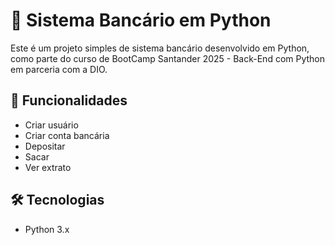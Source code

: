 # 🏦 Sistema Bancário em Python

Este é um projeto simples de sistema bancário desenvolvido em Python, como parte do curso de BootCamp Santander 2025 - Back-End com Python em parceria com a DIO.

## 🚀 Funcionalidades

- Criar usuário
- Criar conta bancária
- Depositar
- Sacar
- Ver extrato

## 🛠️ Tecnologias

- Python 3.x


